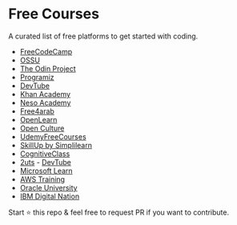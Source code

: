 # Free Courses
A curated list of free platforms to get started with coding. 

* [FreeCodeCamp](https://www.freecodecamp.org/)
* [OSSU](https://ossu.firebaseapp.com/)
* [The Odin Project](https://www.theodinproject.com/)
* [Programiz](https://www.programiz.com/)
* [DevTube](https://dev.tube/)
* [Khan Academy](https://www.khanacademy.org/)
* [Neso Academy](https://www.nesoacademy.org/)
* [Free4arab](https://free4arab.net/)
* [OpenLearn](https://www.open.edu/openlearn/)
* [Open Culture](https://www.openculture.com/freeonlinecourses)
* [UdemyFreeCourses](https://udemyfreecourses.org/)
* [SkillUp by Simplilearn](https://www.simplilearn.com/skillup-free-online-courses)
* [CognitiveClass](https://cognitiveclass.ai/)
* [2uts](https://2uts.com/) - [DevTube](https://dev.tube/)
* [Microsoft Learn](https://docs.microsoft.com/en-us/learn/)
* [AWS Training](https://www.aws.training/)
* [Oracle University](https://education.oracle.com/)
* [IBM Digital Nation](https://developer.ibm.com/digitalnation/)

Start ⭐️ this repo & feel free to request PR if you want to contribute.
